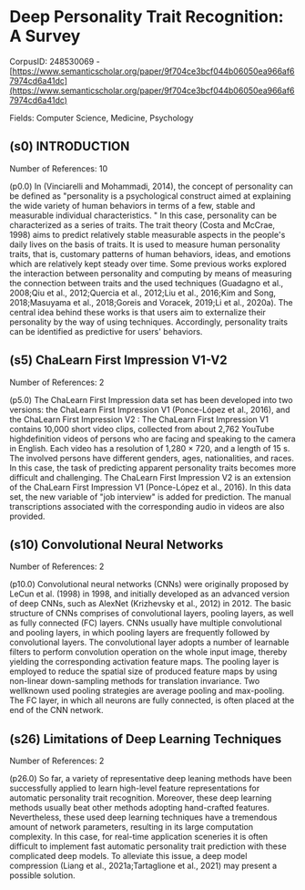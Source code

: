 # Deep Personality Trait Recognition: A Survey

CorpusID: 248530069 - [https://www.semanticscholar.org/paper/9f704ce3bcf044b06050ea966af67974cd6a41dc](https://www.semanticscholar.org/paper/9f704ce3bcf044b06050ea966af67974cd6a41dc)

Fields: Computer Science, Medicine, Psychology

## (s0) INTRODUCTION
Number of References: 10

(p0.0) In (Vinciarelli and Mohammadi, 2014), the concept of personality can be defined as "personality is a psychological construct aimed at explaining the wide variety of human behaviors in terms of a few, stable and measurable individual characteristics. " In this case, personality can be characterized as a series of traits. The trait theory (Costa and McCrae, 1998) aims to predict relatively stable measurable aspects in the people's daily lives on the basis of traits. It is used to measure human personality traits, that is, customary patterns of human behaviors, ideas, and emotions which are relatively kept steady over time. Some previous works explored the interaction between personality and computing by means of measuring the connection between traits and the used techniques (Guadagno et al., 2008;Qiu et al., 2012;Quercia et al., 2012;Liu et al., 2016;Kim and Song, 2018;Masuyama et al., 2018;Goreis and Voracek, 2019;Li et al., 2020a). The central idea behind these works is that users aim to externalize their personality by the way of using techniques. Accordingly, personality traits can be identified as predictive for users' behaviors.
## (s5) ChaLearn First Impression V1-V2
Number of References: 2

(p5.0) The ChaLearn First Impression data set has been developed into two versions: the ChaLearn First Impression V1 (Ponce-López et al., 2016), and the ChaLearn First Impression V2 : The ChaLearn First Impression V1 contains 10,000 short video clips, collected from about 2,762 YouTube highdefinition videos of persons who are facing and speaking to the camera in English. Each video has a resolution of 1,280 × 720, and a length of 15 s. The involved persons have different genders, ages, nationalities, and races. In this case, the task of predicting apparent personality traits becomes more difficult and challenging. The ChaLearn First Impression V2  is an extension of the ChaLearn First Impression V1 (Ponce-López et al., 2016). In this data set, the new variable of "job interview" is added for prediction. The manual transcriptions associated with the corresponding audio in videos are also provided.
## (s10) Convolutional Neural Networks
Number of References: 2

(p10.0) Convolutional neural networks (CNNs) were originally proposed by LeCun et al. (1998) in 1998, and initially developed as an advanced version of deep CNNs, such as AlexNet (Krizhevsky et al., 2012) in 2012. The basic structure of CNNs comprises of convolutional layers, pooling layers, as well as fully connected (FC) layers. CNNs usually have multiple convolutional and pooling layers, in which pooling layers are frequently followed by convolutional layers. The convolutional layer adopts a number of learnable filters to perform convolution operation on the whole input image, thereby yielding the corresponding activation feature maps. The pooling layer is employed to reduce the spatial size of produced feature maps by using non-linear down-sampling methods for translation invariance. Two wellknown used pooling strategies are average pooling and max-pooling. The FC layer, in which all neurons are fully connected, is often placed at the end of the CNN network.
## (s26) Limitations of Deep Learning Techniques
Number of References: 2

(p26.0) So far, a variety of representative deep leaning methods have been successfully applied to learn high-level feature representations for automatic personality trait recognition. Moreover, these deep learning methods usually beat other methods adopting hand-crafted features. Nevertheless, these used deep learning techniques have a tremendous amount of network parameters, resulting in its large computation complexity. In this case, for real-time application sceneries it is often difficult to implement fast automatic personality trait prediction with these complicated deep models. To alleviate this issue, a deep model compression (Liang et al., 2021a;Tartaglione et al., 2021) may present a possible solution.
